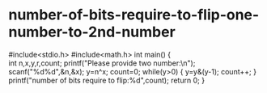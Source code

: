 # number-of-bits-require-to-flip-one-number-to-2nd-number
#include<stdio.h>
#include<math.h>
int main()
{   
    int n,x,y,r,count;
    printf("Please provide two number:\n");
    scanf("%d%d",&n,&x);
    y=n^x;
    count=0;
    while(y>0)
   {
    y=y&(y-1);
    count++;
   }
   printf("number of bits require to flip:%d",count);
    return 0;
}
